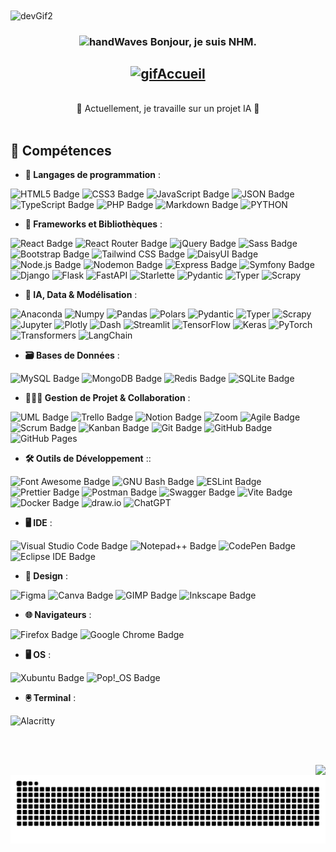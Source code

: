 <img src="https://cdn.dribbble.com/users/1233499/screenshots/3850691/web-development.gif" alt="devGif2" align="center" width="1000" height="640" loading="eager">

<h3 align="center">
  <img src="https://media.giphy.com/media/hvRJCLFzcasrR4ia7z/giphy.gif" width="28" alt="handWaves"> 
  Bonjour, je suis NHM.
</h3>

<h2 align="center">
  <a href="https://git.io/typing-svg">
    <img src="https://readme-typing-svg.herokuapp.com?font=Fira+Code&duration=3000&pause=1000&center=true&vCenter=true&multiline=true&random=false&width=800&height=100&lines=Bienvenue+sur+mon+profil+GitHub+!;" alt="gifAccueil">
  </a>
</h2>
<br/>
<div align="center">🔭 Actuellement, je travaille sur un projet IA 🌱</div> 
<br/>


## 🔧 Compétences


- **💬 Langages de programmation** :

![HTML5 Badge](https://img.shields.io/badge/HTML5-E34F26?logo=html5&logoColor=fff&style=for-the-badge) ![CSS3 Badge](https://img.shields.io/badge/CSS3-1572B6?logo=css3&logoColor=fff&style=for-the-badge) ![JavaScript Badge](https://img.shields.io/badge/JavaScript-F7DF1E?logo=javascript&logoColor=000&style=for-the-badge) ![JSON Badge](https://img.shields.io/badge/JSON-000?logo=json&logoColor=fff&style=for-the-badge) ![TypeScript Badge](https://img.shields.io/badge/TypeScript-3178C6?logo=typescript&logoColor=fff&style=for-the-badge) ![PHP Badge](https://img.shields.io/badge/PHP-777BB4?logo=php&logoColor=fff&style=for-the-badge) ![Markdown Badge](https://img.shields.io/badge/Markdown-000?logo=markdown&logoColor=fff&style=for-the-badge) ![PYTHON](https://img.shields.io/badge/python-3670A0?style=for-the-badge&logo=python&logoColor=ffdd54)


- **🧩 Frameworks et Bibliothèques** :

![React Badge](https://img.shields.io/badge/React-61DAFB?logo=react&logoColor=000&style=for-the-badge) ![React Router Badge](https://img.shields.io/badge/React%20Router-CA4245?logo=reactrouter&logoColor=fff&style=for-the-badge) ![jQuery Badge](https://img.shields.io/badge/jQuery-0769AD?logo=jquery&logoColor=fff&style=for-the-badge) ![Sass Badge](https://img.shields.io/badge/Sass-C69?logo=sass&logoColor=fff&style=for-the-badge) ![Bootstrap Badge](https://img.shields.io/badge/Bootstrap-7952B3?logo=bootstrap&logoColor=fff&style=for-the-badge) ![Tailwind CSS Badge](https://img.shields.io/badge/Tailwind%20CSS-06B6D4?logo=tailwindcss&logoColor=fff&style=for-the-badge) ![DaisyUI Badge](https://img.shields.io/badge/DaisyUI-1AD1A5?logo=daisyui&logoColor=fff&style=for-the-badge) ![Node.js Badge](https://img.shields.io/badge/Node.js-5FA04E?logo=nodedotjs&logoColor=fff&style=for-the-badge) ![Nodemon Badge](https://img.shields.io/badge/Nodemon-76D04B?logo=nodemon&logoColor=fff&style=for-the-badge) ![Express Badge](https://img.shields.io/badge/Express-000?logo=express&logoColor=fff&style=for-the-badge) ![Symfony Badge](https://img.shields.io/badge/Symfony-000?logo=symfony&logoColor=fff&style=for-the-badge) ![Django](https://img.shields.io/badge/Django-092E20?logo=django&logoColor=white&style=for-the-badge) ![Flask](https://img.shields.io/badge/Flask-000000?logo=flask&logoColor=white&style=for-the-badge) ![FastAPI](https://img.shields.io/badge/FastAPI-009688?logo=fastapi&logoColor=white&style=for-the-badge) ![Starlette](https://img.shields.io/badge/Starlette-20232A?style=for-the-badge&logo=python&logoColor=white) ![Pydantic](https://img.shields.io/badge/Pydantic-0984e3?style=for-the-badge&logo=python&logoColor=white) ![Typer](https://img.shields.io/badge/Typer-2f3542?style=for-the-badge&logo=python&logoColor=white) ![Scrapy](https://img.shields.io/badge/Scrapy-9e1c25?style=for-the-badge&logo=scrapy&logoColor=white)


- **🧠 IA, Data & Modélisation** :

![Anaconda](https://img.shields.io/badge/-Anaconda-44A833?style=for-the-badge&logo=anaconda&logoColor=white) ![Numpy](https://img.shields.io/badge/-Numpy-013243?style=for-the-badge&logo=numpy&logoColor=white) ![Pandas](https://img.shields.io/badge/-Pandas-150458?style=for-the-badge&logo=pandas&logoColor=white) ![Polars](https://img.shields.io/badge/-Polars-0A2540?style=for-the-badge&logo=polars&logoColor=white) ![Pydantic](https://img.shields.io/badge/-Pydantic-0984e3?style=for-the-badge&logo=python&logoColor=white) ![Typer](https://img.shields.io/badge/-Typer-2f3542?style=for-the-badge&logo=python&logoColor=white) ![Scrapy](https://img.shields.io/badge/-Scrapy-9e1c25?style=for-the-badge&logo=scrapy&logoColor=white) ![Jupyter](https://img.shields.io/badge/-Jupyter-F37626?style=for-the-badge&logo=jupyter&logoColor=white) ![Plotly](https://img.shields.io/badge/-Plotly-3F4F75?style=for-the-badge&logo=plotly&logoColor=white) ![Dash](https://img.shields.io/badge/-Dash-000000?style=for-the-badge&logo=plotly&logoColor=white) ![Streamlit](https://img.shields.io/badge/-Streamlit-FF4B4B?style=for-the-badge&logo=streamlit&logoColor=white) ![TensorFlow](https://img.shields.io/badge/-TensorFlow-FF6F00?style=for-the-badge&logo=tensorflow&logoColor=white) ![Keras](https://img.shields.io/badge/-Keras-D00000?style=for-the-badge&logo=keras&logoColor=white) ![PyTorch](https://img.shields.io/badge/-PyTorch-EE4C2C?style=for-the-badge&logo=pytorch&logoColor=white) ![Transformers](https://img.shields.io/badge/-Transformers-FFCC00?style=for-the-badge&logo=huggingface&logoColor=black) ![LangChain](https://img.shields.io/badge/-LangChain-2E7D32?style=for-the-badge&logo=python&logoColor=white)


- **🗃️ Bases de Données** :

![MySQL Badge](https://img.shields.io/badge/MySQL-4479A1?logo=mysql&logoColor=fff&style=for-the-badge) ![MongoDB Badge](https://img.shields.io/badge/MongoDB-47A248?logo=mongodb&logoColor=fff&style=for-the-badge) ![Redis Badge](https://img.shields.io/badge/Redis-FF4438?logo=redis&logoColor=fff&style=for-the-badge) ![SQLite Badge](https://img.shields.io/badge/SQLite-003B57?logo=sqlite&logoColor=fff&style=for-the-badge)


- **🧑‍🤝‍🧑 Gestion de Projet & Collaboration** :

![UML Badge](https://img.shields.io/badge/UML-FABD14?logo=uml&logoColor=000&style=for-the-badge) ![Trello Badge](https://img.shields.io/badge/Trello-0052CC?logo=trello&logoColor=fff&style=for-the-badge) ![Notion Badge](https://img.shields.io/badge/Notion-000?logo=notion&logoColor=fff&style=for-the-badge) ![Zoom](https://img.shields.io/badge/Zoom-2D8CFF?logo=zoom&style=for-the-badge) ![Agile Badge](https://img.shields.io/badge/Agile-5C2D91?logo=agile&logoColor=white0&style=for-the-badge) ![Scrum Badge](https://img.shields.io/badge/Scrum-47A248?logo=scrum&logoColor=white0&style=for-the-badge) ![Kanban Badge](https://img.shields.io/badge/Kanban-F44B21?logo=kanban&logoColor=white0&style=for-the-badge) ![Git Badge](https://img.shields.io/badge/Git-F05032?logo=git&logoColor=fff&style=for-the-badge) ![GitHub Badge](https://img.shields.io/badge/GitHub-181717?logo=github&logoColor=fff&style=for-the-badge) ![GitHub Pages](https://img.shields.io/badge/GitHub%20Pages-121013?logo=github&logoColor=white&style=for-the-badge)



- **🛠️ Outils de Développement** ::

![Font Awesome Badge](https://img.shields.io/badge/Font%20Awesome-538DD7?logo=fontawesome&logoColor=fff&style=for-the-badge) ![GNU Bash Badge](https://img.shields.io/badge/GNU%20Bash-4EAA25?logo=gnubash&logoColor=fff&style=for-the-badge) ![ESLint Badge](https://img.shields.io/badge/ESLint-4B32C3?logo=eslint&logoColor=fff&style=for-the-badge) ![Prettier Badge](https://img.shields.io/badge/Prettier-F7B93E?logo=prettier&logoColor=fff&style=for-the-badge) ![Postman Badge](https://img.shields.io/badge/Postman-FF6C37?logo=postman&logoColor=fff&style=for-the-badge) ![Swagger Badge](https://img.shields.io/badge/Swagger-85EA2D?logo=swagger&logoColor=000&style=for-the-badge) ![Vite Badge](https://img.shields.io/badge/Vite-646CFF?logo=vite&logoColor=fff&style=for-the-badge) ![Docker Badge](https://img.shields.io/badge/Docker-2496ED?logo=docker&logoColor=fff&style=for-the-badge) ![draw.io](https://img.shields.io/badge/draw.io-4A90E2?logo=draw.io&style=for-the-badge) ![ChatGPT](https://img.shields.io/badge/ChatGPT-74aa9c?logo=openai&style=for-the-badge)


- **🖥️ IDE** :

![Visual Studio Code Badge](https://img.shields.io/badge/Visual%20Studio%20Code-5C2D91?logo=visualstudiocode&logoColor=white0&style=for-the-badge) ![Notepad++ Badge](https://img.shields.io/badge/Notepad%2B%2B-90E59A?logo=notepadplusplus&logoColor=000&style=for-the-badge) ![CodePen Badge](https://img.shields.io/badge/CodePen-000?logo=codepen&logoColor=fff&style=for-the-badge) ![Eclipse IDE Badge](https://img.shields.io/badge/Eclipse%20IDE-2C2255?style=for-the-badge&logo=eclipseide&logoColor=white)


- **🎨 Design** :

![Figma](https://img.shields.io/badge/Figma-F24E1E?logo=figma&logoColor=white&style=for-the-badge) ![Canva Badge](https://img.shields.io/badge/Canva-00C4CC?logo=canva&logoColor=fff&style=for-the-badge) ![GIMP Badge](https://img.shields.io/badge/GIMP-5C5543?logo=gimp&logoColor=fff&style=for-the-badge) ![Inkscape Badge](https://img.shields.io/badge/Inkscape-000?logo=inkscape&logoColor=fff&style=for-the-badge)


- **🌐 Navigateurs** :

![Firefox Badge](https://img.shields.io/badge/Firefox-FF7139?logo=firefox&logoColor=fff&style=for-the-badge) ![Google Chrome Badge](https://img.shields.io/badge/Google%20Chrome-4285F4?logo=googlechrome&logoColor=fff&style=for-the-badge)


- **🖥️ OS** :

![Xubuntu Badge](https://img.shields.io/badge/Xubuntu-04A?logo=xubuntu&logoColor=fff&style=for-the-badge) ![Pop!_OS Badge](https://img.shields.io/badge/Pop!__OS-48B9C7?logo=popos&logoColor=fff&style=for-the-badge)


- **🖲️ Terminal** :

![Alacritty](https://img.shields.io/badge/Alacritty-F46D01?logo=alacritty&logoColor=fff&style=for-the-badge)


<br/><br/>

<img src="https://img.shields.io/badge/Made%20with-Markdown-1f425f.svg" align="right">

![Snake animation](https://github.com/nhmdev03/nhmdev03/blob/output/github-contribution-grid-snake.svg)
